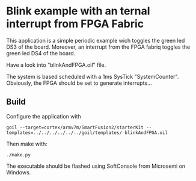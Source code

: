 # Blink example with an ternal interrupt from FPGA Fabric

This application is a simple periodic example wich toggles the green led DS3 of the board.
Moreover, an interrupt from the FPGA fabriq toggles the green led DS4 of the board.

Have a look into "blinkAndFPGA.oil" file.

The system is based scheduled with a 1ms SysTick "SystemCounter".
Obviously, the FPGA should be set to generate interrupts...

## Build
Configure the application with

``
goil --target=cortex/armv7m/SmartFusion2/starterKit --templates=../../../../../../goil/templates/ blinkAndFPGA.oil
``

Then make with:

``
./make.py
``

The executable should be flashed using SoftConsole from Microsemi on Windows.
